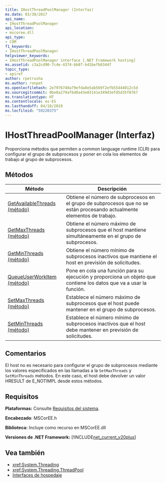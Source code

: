 ```yaml
---
title: IHostThreadPoolManager (Interfaz)
ms.date: 03/30/2017
api_name:
- IHostThreadPoolManager
api_location:
- mscoree.dll
api_type:
- COM
f1_keywords:
- IHostThreadPoolManager
helpviewer_keywords:
- IHostThreadPoolManager interface [.NET Framework hosting]
ms.assetid: c3a2cd90-7c4e-4374-bb87-b41befb8344f
topic_type:
- apiref
author: rpetrusha
ms.author: ronpet
ms.openlocfilehash: 2e7976740a79efda8e5ab569f2efb55444012c5d
ms.sourcegitcommit: 0be8a279af6d8a43e03141e349d3efd5d35f8767
ms.translationtype: HT
ms.contentlocale: es-ES
ms.lasthandoff: 04/18/2019
ms.locfileid: "59220375"
---
```

# <a name="ihostthreadpoolmanager-interface"></a>IHostThreadPoolManager (Interfaz)
Proporciona métodos que permiten a common language runtime (CLR) para configurar el grupo de subprocesos y poner en cola los elementos de trabajo al grupo de subprocesos.  
  
## <a name="methods"></a>Métodos  
  
|Método|Descripción|  
|------------|-----------------|  
|[GetAvailableThreads (método)](../../../../docs/framework/unmanaged-api/hosting/ihostthreadpoolmanager-getavailablethreads-method.md)|Obtiene el número de subprocesos en el grupo de subprocesos que no se están procesando actualmente elementos de trabajo.|  
|[GetMaxThreads (método)](../../../../docs/framework/unmanaged-api/hosting/ihostthreadpoolmanager-getmaxthreads-method.md)|Obtiene el número máximo de subprocesos que el host mantiene simultáneamente en el grupo de subprocesos.|  
|[GetMinThreads (método)](../../../../docs/framework/unmanaged-api/hosting/ihostthreadpoolmanager-getminthreads-method.md)|Obtiene el número mínimo de subprocesos inactivos que mantiene el host en previsión de solicitudes.|  
|[QueueUserWorkItem (método)](../../../../docs/framework/unmanaged-api/hosting/ihostthreadpoolmanager-queueuserworkitem-method.md)|Pone en cola una función para su ejecución y proporciona un objeto que contiene los datos que va a usar la función.|  
|[SetMaxThreads (método)](../../../../docs/framework/unmanaged-api/hosting/ihostthreadpoolmanager-setmaxthreads-method.md)|Establece el número máximo de subprocesos que el host puede mantener en el grupo de subprocesos.|  
|[SetMinThreads (método)](../../../../docs/framework/unmanaged-api/hosting/ihostthreadpoolmanager-setminthreads-method.md)|Establece el número mínimo de subprocesos inactivos que el host debe mantener en previsión de solicitudes.|  
  
## <a name="remarks"></a>Comentarios  
 El host no es necesario para configurar el grupo de subprocesos mediante los valores especificados en las llamadas a la `SetMaxThreads` y `SetMinThreads` métodos. En este caso, el host debe devolver un valor HRESULT de E_NOTIMPL desde estos métodos.  
  
## <a name="requirements"></a>Requisitos  
 **Plataformas:** Consulte [Requisitos del sistema](../../../../docs/framework/get-started/system-requirements.md).  
  
 **Encabezado**: MSCorEE.h  
  
 **Biblioteca:** Incluye como recurso en MSCorEE.dll  
  
 **Versiones de .NET Framework:** [!INCLUDE[net_current_v20plus](../../../../includes/net-current-v20plus-md.md)]  
  
## <a name="see-also"></a>Vea también

- <xref:System.Threading>
- <xref:System.Threading.ThreadPool>
- [Interfaces de hospedaje](../../../../docs/framework/unmanaged-api/hosting/hosting-interfaces.md)
